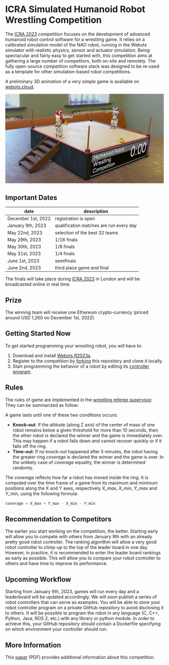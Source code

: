 # ICRA Simulated Humanoid Robot Wrestling Competition

The [ICRA 2023](https://www.icra2023.org) competition focuses on the development of advanced humanoid robot control software for a wrestling game. It relies on a calibrated simulation model of the NAO robot, running in the Webots simulator with realistic physics, sensor and actuator simulation. Being spectacular and fairly easy to get started with, this competition aims at gathering a large number of competitors, both on-site and remotely. The fully open-source competition software stack was designed to be re-used as a template for other simulation-based robot competitions.

A preliminary 3D animation of a very simple game is available on [webots.cloud](https://webots.cloud/AcrEbH3).

![Webots screenshot](wrestling.jpg "Webots screenshot")

## Important Dates

| date               | description                             |
|--------------------|-----------------------------------------|
| December 1st, 2022 | registration is open                    |
| January 9th, 2023  | qualification matches are run every day |
| May 22nd, 2023     | selection of the best 32 teams          |
| May 29th, 2023     | 1/16 finals                             |
| May 30th, 2023     | 1/8 finals                              |
| May 31st, 2023     | 1/4 finals                              |
| June 1st, 2023     | semifinals                              |
| June 2nd, 2023     | third place game and final              |

The finals will take place during [ICRA 2023](https://www.icra2023.org) in London and will be broadcasted online in real time.

## Prize

The winning team will receive one Ethereum crypto-currency (priced around USD 1,260 on December 1st, 2022).

## Getting Started Now

To get started programming your wrestling robot, you will have to:

1. Download and install [Webots R2023a](https://github.com/cyberbotics/webots/releases/tag/R2023a).
2. Register to the competition by [forking](https://github.com/cyberbotics/wrestling/fork) this repository and clone it locally.
3. Start programming the behavior of a robot by editing its [controller program](controllers/wrestler_red/wrestler_red.py).

## Rules

The rules of game are implemented in the [wrestling referee supervisor](controllers/wrestling_referee/wrestling_referee.py).
They can be summarized as follow:

A game lasts until one of these two conditions occurs:
- **Knock-out**: If the altitude (along Z axis) of the center of mass of one robot remains below a given threshold for more than 10 seconds, then the other robot is declared the winner and the game is immediately over. This may happen if a robot falls down and cannot recover quickly or if it falls off the ring.
- **Time-out**: If no knock-out happened after 5 minutes, the robot having the greater ring *coverage* is declared the winner and the game is over. In the unlikely case of *coverage* equality, the winner is determined randomly. 

The *coverage* reflects how far a robot has moved inside the ring. It is computed over the time frame of a game from its maximum and minimum positions along the X and Y axes, respectively *X_max*, *X_min*, *Y_max* and *Y_min*, using the following formula:

```python
coverage = X_max + Y_max - X_min - Y_min
```

## Recommendation to Competitors

The earlier you start working on the competition, the better.
Starting early will allow you to compete with others from January 9th with an already pretty good robot controller.
The ranking algorithm will allow a very good robot controller to climp-up to the top of the leader board in one day.
However, in practice, it is recommended to enter the leader board rankings as early as possible.
This will allow you to compare your robot controller to others and have time to improve its performance.

## Upcoming Workflow

Starting from January 9th, 2023, games will run every day and a leaderboard will be updated accordingly.
We will soon publish a series of robot controllers that can serve as examples.
You will be able to store your robot controller program on a private GitHub repository to avoid disclosing it to others.
It will be possible to program the robot in any language (C, C++, Python, Java, ROS 2, etc.) with any library or python module.
In order to achieve this, your GitHub repository should contain a Dockerfile specifying on which environment your controller should run.

## More Information

This [paper](Simulated_Humanoid_Robot_Wrestling_Competition.pdf) (PDF) provides additional information about this competition.
